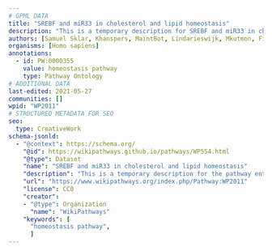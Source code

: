 ```yaml
---
# GPML DATA
title: "SREBF and miR33 in cholesterol and lipid homeostasis"
description: "This is a temporary description for SREBF and miR33 in cholesterol and lipid homeostasis"
authors: [Samuel Sklar, Khanspers, MaintBot, Lindarieswijk, Mkutmon, Finterly]
organisms: [Homo sapiens]
annotations:
  - id: PW:0000355
    value: homeostasis pathway
    type: Pathway Ontology
# ADDITIONAL DATA
last-edited: 2021-05-27
communities: []
wpid: "WP2011"
# STRUCTURED METADATA FOR SEO
seo:
  type: CreativeWork
schema-jsonld:
  - "@context": https://schema.org/
    "@id": https://wikipathways.github.io/pathways/WP554.html
    "@type": Dataset
    "name": "SREBF and miR33 in cholesterol and lipid homeostasis"
    "description": "This is a temporary description for the pathway entitled: SREBF and miR33 in cholesterol and lipid homeostasis"
    "url": "https://www.wikipathways.org/index.php/Pathway:WP2011"
    "license": CC0
    "creator":
    - "@type": Organization
      "name": "WikiPathways"
    "keywords": [
      "homeostasis pathway",
      ]
---
```


